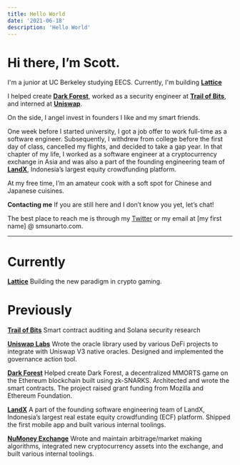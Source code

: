 ```yaml
---
title: Hello World
date: '2021-06-18'
description: 'Hello World'
---
```


# Hi there, I’m Scott.

I'm a junior at UC Berkeley studying EECS. Currently, I'm building **[Lattice](https://latice.xyz)** 

I helped create **[Dark Forest](https://twitter.com/darkforest_eth)**, worked as a security engineer at **[Trail of Bits](https://trailofbits.com)**, and interned at **[Uniswap](https://uniswap.org)**.

On the side, I angel invest in founders I like and my smart friends.

One week before I started university, I got a job offer to work full-time as a software engineer. Subsequently, I withdrew from college before the first day of class, cancelled my flights, and decided to take a gap year. In that chapter of my life, I worked as a software engineer at a cryptocurrency exchange in Asia and was also a part of the founding engineering team of **[LandX](https://landx.id)**, Indonesia’s largest equity crowdfunding platform.

At my free time, I’m an amateur cook with a soft spot for Chinese and Japanese cuisines.
<br />

**Contacting me**
If you are still here and I don’t know you yet, let’s chat!

The best place to reach me is through my [Twitter](https://twitter.com/smsunarto) or my email at [my first name] @ smsunarto.com.

---

# Currently

**[Lattice](https://twitter.com/latticexyz)**
Building the new paradigm in crypto gaming.
<br/>

# Previously

**[Trail of Bits](https://trailofbits.com)**
Smart contract auditing and Solana security research
<br/>

**[Uniswap Labs](https://uniswap.org)**
Wrote the oracle library used by various DeFi projects to integrate with Uniswap V3 native oracles. Designed and implemented the governance action tool.
<br/>

**[Dark Forest](https://twitter.com/darkforest_eth)**
Helped create Dark Forest, a decentralized MMORTS game on the Ethereum blockchain built using zk-SNARKS. Architected and wrote the smart contracts. The project raised grant funding from Mozilla and Ethereum Foundation.
<br/>

**[LandX](https://landx.id)**
A part of the founding software engineering team of LandX, Indonesia’s largest real estate equity crowdfunding (ECF) platform. Shipped the first mobile app and built various internal toolings.
<br/>

**[NuMoney Exchange]()**
Wrote and maintain arbitrage/market making algorithms, integrated new cryptocurrency assets into the exchange, and built various internal toolings.
